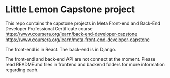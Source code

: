 # Little Lemon Capstone project

This repo contains the capstone projects in Meta Front-end and Back-End Developer Professional Certificate course
https://www.coursera.org/learn/back-end-developer-capstone
https://www.coursera.org/learn/meta-front-end-developer-capstone

The front-end is in React.
The back-end is in Django.

The front-end and back-end API are not connect at the moment. Please read README.md files in frontend and backend folders for more information regarding each.

